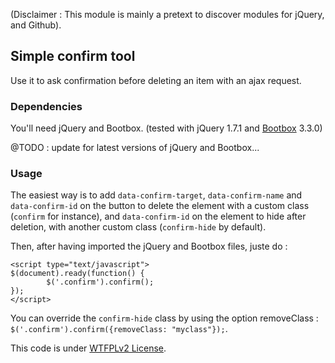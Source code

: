 
(Disclaimer : This module is mainly a pretext to discover modules for jQuery, and Github).

## Simple confirm tool

Use it to ask confirmation before deleting an item with an ajax request.

### Dependencies

You'll need jQuery and Bootbox. (tested with jQuery 1.7.1 and [Bootbox](https://github.com/makeusabrew/bootbox/releases) 3.3.0) 

@TODO : update for latest versions of jQuery and Bootbox...

### Usage

The easiest way is to add `data-confirm-target`, `data-confirm-name` and `data-confirm-id` on the button to delete the element with a custom class (`confirm` for instance), and `data-confirm-id` on the element to hide after deletion, with another custom class (`confirm-hide` by default).

Then, after having imported the jQuery and Bootbox files, juste do :

```
<script type="text/javascript">
$(document).ready(function() {
        $('.confirm').confirm();
});
</script>
```

You can override the `confirm-hide` class by using the option removeClass :
`$('.confirm').confirm({removeClass: "myclass"});`.

This code is under [WTFPLv2 License](http://www.wtfpl.net/txt/copying/).
